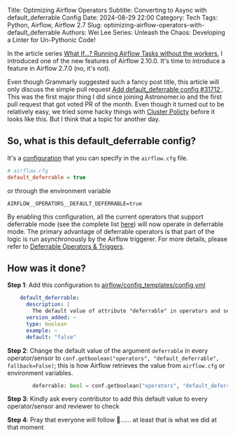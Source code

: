 Title: Optimizing Airflow Operators
Subtitle: Converting to Async with default_deferrable Config
Date: 2024-08-29 22:00
Category: Tech
Tags: Python, Airflow, Airflow 2.7
Slug: optimizing-airflow-operators-with-default_deferrable
Authors: Wei Lee
Series: Unleash the Chaos: Developing a Linter for Un-Pythonic Code!

In the article series [What If...? Running Airflow Tasks without the workers]({filename}/posts/tech/2024/7-airflow-start-execution-directly-from-trigger-instead-of-going-into-worker.md), I introduced one of the new features of Airflow 2.10.0. It's time to introduce a feature in Airflow 2.7.0 (no, it's not).

<!--more-->

Even though Grammarly suggested such a fancy post title, this article will only discuss the simple pull request [ Add default_deferrable config #31712 ](https://github.com/apache/airflow/pull/31712). This was the first major thing I did since joining Astronomer.io and the first pull request that got voted PR of the month. Even though it turned out to be relatively easy, we tried some hacky things with [Cluster Policty](https://airflow.apache.org/docs/apache-airflow/stable/administration-and-deployment/cluster-policies.html) before it looks like this. But I think that a topic for another day.

## So, what is this default_deferrable config?
It's a [configuration](https://airflow.apache.org/docs/apache-airflow/stable/configurations-ref.html#default-deferrable) that you can specify in the `airflow.cfg` file.

```cfg
# airflow.cfg
default_deferrable = true
```

or through the environment variable

```shell
AIRFLOW__OPERATORS__DEFAULT_DEFERRABLE=true
```

By enabling this configuration, all the current operators that support deferrable mode (see the complete list [here](https://airflow.apache.org/docs/apache-airflow-providers/core-extensions/deferrable-operator-ref.html)) will now operate in deferrable mode. The primary advantage of deferrable operators is that part of the logic is run asynchronously by the Airflow triggerer. For more details, please refer to [Deferrable Operators & Triggers](https://airflow.apache.org/docs/apache-airflow/stable/authoring-and-scheduling/deferring.html).

## How was it done?

**Step 1**: Add this configuration to [airflow/config_templates/config.yml](https://github.com/apache/airflow/pull/31712/files#diff-0a480a8b563e200f749424d7e761555e543588ff39a0b11cce7e34d522f38e0eR1308-R1314)

```yaml
    default_deferrable:
      description: |
        The default value of attribute "deferrable" in operators and sensors.
      version_added: ~
      type: boolean
      example: ~
      default: "false"
```

**Step 2**: Change the default value of the argument `deferrable` in every operator/sensor to `conf.getboolean("operators", "default_deferrable", fallback=False)`; this is how Airflow retrieves the value from `airflow.cfg` or environment variables.

```python
        deferrable: bool = conf.getboolean("operators", "default_deferrable", fallback=False),
```

**Step 3**: Kindly ask every contributor to add this default value to every operator/sensor and reviewer to check


**Step 4**: Pray that everyone will follow 🙏...... at least that is what we did at that moment
